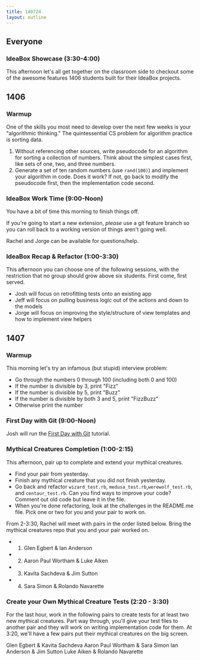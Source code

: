 ```yaml
---
title: 140724
layout: outline
---
```


## Everyone

### IdeaBox Showcase (3:30-4:00)

This afternoon let's all get together on the classroom side to checkout some of
the awesome features 1406 students built for their IdeaBox projects.

## 1406

### Warmup

One of the skills you most need to develop over the next few weeks is your
"algorithmic thinking." The quintessential CS problem for algorithm practice
is sorting data.

1. Without referencing other sources, write pseudocode for an algorithm for
sorting a collection of numbers. Think about the simplest cases first, like sets
of one, two, and three numbers.
2. Generate a set of ten random numbers (use `rand(100)`) and implement your
algorithm in code. Does it work? If not, go back to modify the pseudocode first,
then the implementation code second.

### IdeaBox Work Time (9:00-Noon)

You have a bit of time this morning to finish things off.

If you're going to start a new extension, *please* use a git feature branch
so you can roll back to a working version of things aren't going well.

Rachel and Jorge can be available for questions/help.

### IdeaBox Recap & Refactor (1:00-3:30)

This afternoon you can choose one of the following sessions, with the
restriction that no group should grow above six students. First come, first
served.

* Josh will focus on retrofitting tests onto an existing app
* Jeff will focus on pulling business logic out of the actions and down to the
models
* Jorge will focus on improving the style/structure of view templates and how to
implement view helpers

## 1407

### Warmup

This morning let's try an infamous (but stupid) interview problem:

* Go through the numbers 0 through 100 (including both 0 and 100)
* If the number is divisible by 3, print "Fizz"
* If the number is divisible by 5, print "Buzz"
* If the number is divisible by both 3 and 5, print "FizzBuzz"
* Otherwise print the number

### First Day with Git (9:00-Noon)

Josh will run the [First Day with Git](http://tutorials.jumpstartlab.com/topics/git/first_day_with_git.html) tutorial.

### Mythical Creatures Completion (1:00-2:15)

This afternoon, pair up to complete and extend your mythical creatures.

* Find your pair from yesterday.
* Finish any mythical creature that you did not finish yesterday.
* Go back and refactor `wizard_test.rb`, `medusa_test.rb`,`werewolf_test.rb`,
and `centaur_test.rb`. Can you find ways to improve your code? Comment out old
code but leave it in the file.
* When you're done refactoring, look at the challenges in the README.me file.
Pick one or two for you and your pair to work on.

From 2-3:30, Rachel will meet with pairs in the order listed below.
Bring the mythical creatures repo that you and your pair worked on.

* 1) Glen Egbert & Ian Anderson
* 2) Aaron Paul Wortham & Luke Aiken
* 3) Kavita Sachdeva & Jim Sutton
* 4) Sara Simon & Rolando Navarette

### Create your Own Mythical Creature Tests (2:20 - 3:30)

For the last hour, work in the following pairs to create tests for at least two new
mythical creatures. Part way through, you'll give your test files to another pair
and they will work on writing implementation code for them. At 3:20, we'll have a
few pairs put their mythical creatures on the big screen.

Glen Egbert & Kavita Sachdeva
Aaron Paul Wortham & Sara Simon
Ian Anderson & Jim Sutton
Luke Aiken & Rolando Navarette
